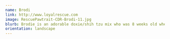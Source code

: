 ```yaml
---
name: Brodi
link: http://www.loyalrescue.com
image: RescuePawtrait-CDR-Brodi-11.jpg
blurb: Brodie is an adorable doxie/shih tzu mix who was 8 weeks old when his Rescue Pawtrait was taken.
orientation: landscape
---
```

